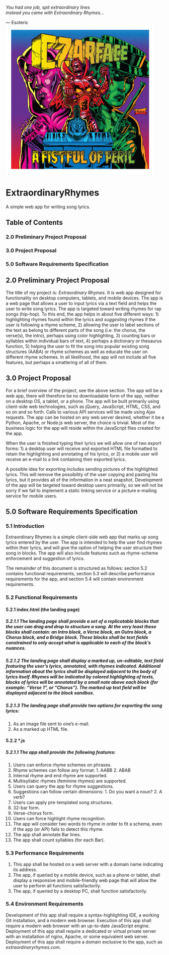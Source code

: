 *You had one job, spit extraordinary lines  
instead you came with Extraordinary Rhymes…*  
  
— Esoteric  
[![CZARFACE – A Fistful of Peril](czarface_a-fistful-of-peril2.jpg)](https://www.youtube.com/watch?v=icwH1Vt_Qpc)

# ExtraordinaryRhymes
A simple web app for writing song lyrics.
## Table of Contents
### 2.0 Preliminary Project Proposal
### 3.0 Project Proposal
### 5.0 Software Requirements Specification

## 2.0 Preliminary Project Proposal

The title of my project is: *Extraordinary Rhymes*. It is web app designed for functionality on desktop computers, tablets, and mobile devices. The app is a web page that allows a user to input lyrics via a text field and helps the user to write song lyrics. The app is targeted toward writing rhymes for rap songs (hip-hop). To this end, the app helps in about five different ways: 1) highlighting rhymes found within the lyrics and *suggesting* rhymes if the user is following a rhyme scheme, 2) allowing the user to label sections of the text as belong to different parts of the song (i.e. the chorus, the verse(s), the intro), perhaps using color highlighting, 3) counting bars or syllables within individual bars of text, 4) perhaps a dictionary or thesaurus function, 5) helping the user to fit the song into popular existing song structures (AABA) or rhyme schemes as well as educate the user on different rhyme schemes. In all likelihood, the app will not include all five features, but perhaps a smattering of all of them.

## 3.0 Project Proposal

For a brief overview of the project, see the above section. The app will be a web app, there will therefore be no downloadable form of the app, neither on a desktop OS, a tablet, or a phone. The app will be built primarily using client-side web technologies, such as jQuery, JavaScript, HTML, CSS, and so on and so forth. Calls to various API services will be made using Ajax requests. The app can be hosted on any web server desired, whether it be a Python, Apache, or Node.js web server, the choice is trivial. Most of the business logic for the app will reside within the JavaScript files created for the app.

When the user is finished typing their lyrics we will allow one of two export forms: 1) a desktop user will receive and exported HTML file formatted to retain the highlighting and annotating of his lyrics, or 2) a mobile user will receive an e-mail to a link containing their exported lyrics.

A possible idea for exporting includes sending pictures of the highlighted lyrics. This will remove the possibility of the user copying and pasting his lyrics, but it provides all of the information in a neat snapshot. Development of the app will be targeted toward desktop users primarily, so we will not be sorry if we fail to implement a static linking service or a picture e-mailing service for mobile users.

## 5.0 Software Requirements Specification

### 5.1 Introduction

Extraordinary Rhymes is a simple client-side web app that marks up song lyrics entered by the user. The app is intended to help the user find rhymes within their lyrics, and will give the option of helping the user structure their song in blocks. The app will also include features such as rhyme-scheme enforcement and suggestion of lyrics.

The remainder of this document is structured as follows: section 5.2 contains functional requirements, section 5.3 will describe performance requirements for the app, and section 5.4 will contain environment requirements.

### 5.2 Functional Requirements

#### 5.2.1 index.html (the landing page)
##### 5.2.1.1 The landing page shall provide a set of a replicatable blocks that the user can drag and drop to structure a song. At the very least these blocks shall contain: an Intro block, a Verse block, an Outro block, a Chorus block, and a Bridge block. These blocks shall be text fields constrained to only accept what is applicable to each of the block’s nuances.
##### 5.2.1.2 The landing page shall display a marked up, un-editable, text field featuring the user’s lyrics, annotated, with rhymes indicated. Additional information about the lyrics shall be displayed adjacent to the body of lyrics itself. Rhymes will be indicated by colored highlighting of texts, blocks of lyrics will be annotated by a small note above each block (for example: “Verse 1”, or “Chorus”). The marked up text field will be displayed adjacent to the block sandbox.
##### 5.2.1.3 The landing page shall provide two options for exporting the song lyrics:
1. As an image file sent to one’s e-mail.
2. As a marked up HTML file.

#### 5.2.2 *.js
##### 5.2.1.1 The app shall provide the following features:
1.	Users can enforce rhyme schemes on phrases.
  1.	Rhyme schemes can follow any format:
    1.	AABB
    2.	ABAB
  2.	Internal rhyme and end rhyme are supported.
  3.	Multisyllabic rhymes (feminine rhymes) are supported.
2.	Users can query the app for rhyme suggestions.
  1.	Suggestions can follow certain dimensions:
    1.	Do you want a noun?
    2.	A verb?
3.	Users can apply pre-templated song structures.
  1.	32-bar form.
  2.	Verse-chorus form.
4.	Users can force highlight rhyme recognition.
  1.	The app will consider two words to rhyme in order to fit a schema, even if the app (or API) fails to detect this rhyme.
5.	The app shall annotate Bar lines.
6.	The app shall count syllables (for each Bar).

### 5.3 Performance Requirements

1.	This app shall be hosted on a web server with a domain name indicating its address.
2.	The app, if queried by a mobile device, such as a phone or tablet, shall display a responsive and mobile-friendly web page that will allow the user to perform all functions satisfactorily.
3.	The app, if queried by a desktop PC, shall function satisfactorily.

### 5.4 Environment Requirements

Development of this app shall require a syntax-highlighting IDE, a working Git installation, and a modern web browser. Execution of this app shall require a modern web browser with an up-to-date JavaScript engine. Deployment of this app shall require a dedicated or virtual private server with an installation of nginx, Apache, or some equivalent web server. Deployment of this app shall require a domain exclusive to the app, such as *extraordinaryrhymes.com*. 

